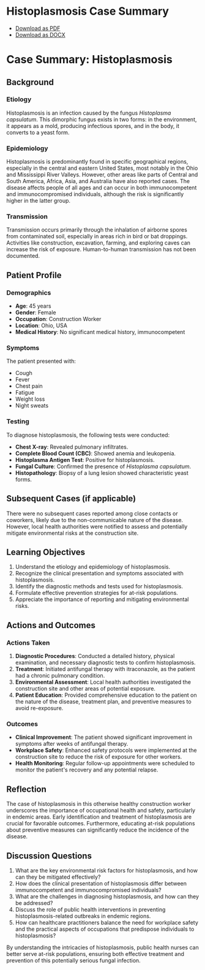 # Histoplasmosis Case Summary
- [Download as PDF](histoplasmosis1.pdf)
- [Download as DOCX](histoplasmosis1.docx)



# Case Summary: Histoplasmosis

## Background

### Etiology
Histoplasmosis is an infection caused by the fungus *Histoplasma capsulatum*. This dimorphic fungus exists in two forms: in the environment, it appears as a mold, producing infectious spores, and in the body, it converts to a yeast form.

### Epidemiology
Histoplasmosis is predominantly found in specific geographical regions, especially in the central and eastern United States, most notably in the Ohio and Mississippi River Valleys. However, other areas like parts of Central and South America, Africa, Asia, and Australia have also reported cases. The disease affects people of all ages and can occur in both immunocompetent and immunocompromised individuals, although the risk is significantly higher in the latter group.

### Transmission
Transmission occurs primarily through the inhalation of airborne spores from contaminated soil, especially in areas rich in bird or bat droppings. Activities like construction, excavation, farming, and exploring caves can increase the risk of exposure. Human-to-human transmission has not been documented.

## Patient Profile

### Demographics
- **Age**: 45 years
- **Gender**: Female
- **Occupation**: Construction Worker
- **Location**: Ohio, USA
- **Medical History**: No significant medical history, immunocompetent

### Symptoms
The patient presented with:
- Cough
- Fever
- Chest pain
- Fatigue
- Weight loss
- Night sweats

### Testing
To diagnose histoplasmosis, the following tests were conducted:
- **Chest X-ray**: Revealed pulmonary infiltrates.
- **Complete Blood Count (CBC)**: Showed anemia and leukopenia.
- **Histoplasma Antigen Test**: Positive for histoplasmosis.
- **Fungal Culture**: Confirmed the presence of *Histoplasma capsulatum*.
- **Histopathology**: Biopsy of a lung lesion showed characteristic yeast forms.

## Subsequent Cases (if applicable)
There were no subsequent cases reported among close contacts or coworkers, likely due to the non-communicable nature of the disease. However, local health authorities were notified to assess and potentially mitigate environmental risks at the construction site.

## Learning Objectives
1. Understand the etiology and epidemiology of histoplasmosis.
2. Recognize the clinical presentation and symptoms associated with histoplasmosis.
3. Identify the diagnostic methods and tests used for histoplasmosis.
4. Formulate effective prevention strategies for at-risk populations.
5. Appreciate the importance of reporting and mitigating environmental risks.

## Actions and Outcomes
### Actions Taken
1. **Diagnostic Procedures**: Conducted a detailed history, physical examination, and necessary diagnostic tests to confirm histoplasmosis.
2. **Treatment**: Initiated antifungal therapy with itraconazole, as the patient had a chronic pulmonary condition.
3. **Environmental Assessment**: Local health authorities investigated the construction site and other areas of potential exposure.
4. **Patient Education**: Provided comprehensive education to the patient on the nature of the disease, treatment plan, and preventive measures to avoid re-exposure.

### Outcomes
- **Clinical Improvement**: The patient showed significant improvement in symptoms after weeks of antifungal therapy.
- **Workplace Safety**: Enhanced safety protocols were implemented at the construction site to reduce the risk of exposure for other workers.
- **Health Monitoring**: Regular follow-up appointments were scheduled to monitor the patient's recovery and any potential relapse.

## Reflection
The case of histoplasmosis in this otherwise healthy construction worker underscores the importance of occupational health and safety, particularly in endemic areas. Early identification and treatment of histoplasmosis are crucial for favorable outcomes. Furthermore, educating at-risk populations about preventive measures can significantly reduce the incidence of the disease.

## Discussion Questions
1. What are the key environmental risk factors for histoplasmosis, and how can they be mitigated effectively?
2. How does the clinical presentation of histoplasmosis differ between immunocompetent and immunocompromised individuals?
3. What are the challenges in diagnosing histoplasmosis, and how can they be addressed?
4. Discuss the role of public health interventions in preventing histoplasmosis-related outbreaks in endemic regions.
5. How can healthcare practitioners balance the need for workplace safety and the practical aspects of occupations that predispose individuals to histoplasmosis?

By understanding the intricacies of histoplasmosis, public health nurses can better serve at-risk populations, ensuring both effective treatment and prevention of this potentially serious fungal infection.
